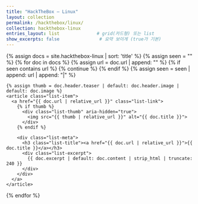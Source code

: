 ```yaml
---
title: "HackTheBox — Linux"
layout: collection
permalink: /hackthebox/linux/
collection: hackthebox-linux
entries_layout: list              # grid(카드형) 또는 list
show_excerpts: false               # 요약 보이게 (true가 기본)                   
---
```


<div class="list-archive">
  {% assign docs = site.hackthebox-linux | sort: 'title' %}
  {% assign seen = "" %}
  {% for doc in docs %}
    {% assign url = doc.url | append: "" %}
    {% if seen contains url %}
      {% continue %}
    {% endif %}
    {% assign seen = seen | append: url | append: "|" %}

    {% assign thumb = doc.header.teaser | default: doc.header.image | default: doc.image %}
    <article class="list-item">
      <a href="{{ doc.url | relative_url }}" class="list-link">
        {% if thumb %}
          <div class="list-thumb" aria-hidden="true">
            <img src="{{ thumb | relative_url }}" alt="{{ doc.title }}">
          </div>
        {% endif %}

        <div class="list-meta">
          <h3 class="list-title"><a href="{{ doc.url | relative_url }}">{{ doc.title }}</a></h3>
          <div class="list-excerpt">
            {{ doc.excerpt | default: doc.content | strip_html | truncate: 240 }}
          </div>
        </div>
      </a>
    </article>
  {% endfor %}
</div>

